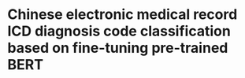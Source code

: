 # Chinese electronic medical record ICD diagnosis code classification based on fine-tuning pre-trained BERT
